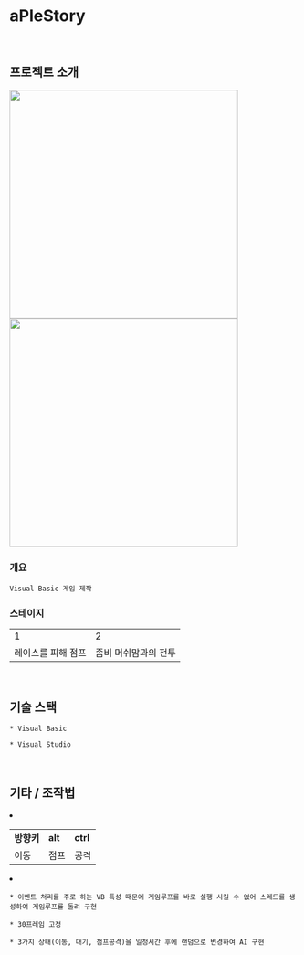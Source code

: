 # aPleStory
<br>

## 프로젝트 소개
<div>
<img width="400" src="https://user-images.githubusercontent.com/71202869/201475090-aac9877d-bc96-46a6-855c-1862a13ec720.png"/>
<img width="400" src="https://user-images.githubusercontent.com/71202869/201475169-0e38d9bf-1dd0-4116-b273-4806734d155c.png"/>
</div>

### 개요
```
Visual Basic 게임 제작
```

<h3>스테이지</h3>
<table>
<tr>
<td>1</td>
<td>2</td>
</tr>
<tr>
<td>레이스를 피해 점프</td>
<td>좀비 머쉬맘과의 전투</td>
</tr>
</table>
<br>

## 기술 스택
```
* Visual Basic

* Visual Studio
```

<br>

## 기타 / 조작법
<ui>
  <li>
    <table>
      <tr>
        <td><b>방향키</b></td>
        <td><b>alt</b></td>
        <td><b>ctrl</b></td>
      </tr>
      <tr>
        <td>이동</td>
        <td>점프</td>
        <td>공격</td>
      </tr>
    </table>
  </li>
  <li></li>
</ui>


```
* 이벤트 처리를 주로 하는 VB 특성 때문에 게임루프를 바로 실행 시킬 수 없어 스레드를 생성하여 게임루프를 돌려 구현

* 30프레임 고정

* 3가지 상태(이동, 대기, 점프공격)을 일정시간 후에 랜덤으로 변경하여 AI 구현
```
